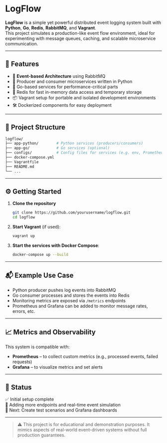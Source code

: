 # LogFlow

**LogFlow** is a simple yet powerful distributed event logging system built with **Python**, **Go**, **Redis**, **RabbitMQ**, and **Vagrant**.  
This project simulates a production-like event flow environment, ideal for experimenting with message queues, caching, and scalable microservice communication.

---

## 🚀 Features

- 🔁 **Event-based Architecture** using RabbitMQ
- 🐍 Producer and consumer microservices written in Python
- 🦫 Go-based services for performance-critical parts
- 🔴 Redis for fast in-memory data access and temporary storage
- 📦 Vagrant setup for portable and isolated development environments
- 🛠️ Dockerized components for easy deployment

---

## 📁 Project Structure

```bash
logflow/
├── app-python/        # Python services (producers/consumers)
├── app-go/            # Go services (optional)
├── configs/           # Config files for services (e.g. env, Prometheus)
├── docker-compose.yml
├── Vagrantfile
├── README.md
└── ...
```

---

## ⚙️ Getting Started

1. **Clone the repository**  
   ```bash
   git clone https://github.com/yourusername/logflow.git
   cd logflow
   ```

2. **Start Vagrant** (if used):  
   ```bash
   vagrant up
   ```

3. **Start the services with Docker Compose**:  
   ```bash
   docker-compose up --build
   ```

---

## 📬 Example Use Case

- Python producer pushes log events into RabbitMQ
- Go consumer processes and stores the events into Redis
- Monitoring metrics are exposed via `/metrics` endpoints
- Prometheus and Grafana can be added to monitor message rates, errors, etc.

---

## 📈 Metrics and Observability

This system is compatible with:
- **Prometheus** – to collect custom metrics (e.g., processed events, failed requests)
- **Grafana** – to visualize metrics and set alerts

---

## 🧪 Status

✅ Initial setup complete  
🔧 Adding more endpoints and real-time event simulation  
🧠 Next: Create test scenarios and Grafana dashboards

---


> ⚠️ This project is for educational and demonstration purposes. It mimics aspects of real-world event-driven systems without full production guarantees.
